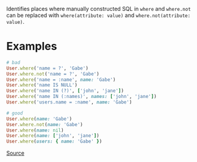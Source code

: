 
Identifies places where manually constructed SQL
in `where` and `where.not` can be replaced with
`where(attribute: value)` and `where.not(attribute: value)`.

# Examples

```ruby
# bad
User.where('name = ?', 'Gabe')
User.where.not('name = ?', 'Gabe')
User.where('name = :name', name: 'Gabe')
User.where('name IS NULL')
User.where('name IN (?)', ['john', 'jane'])
User.where('name IN (:names)', names: ['john', 'jane'])
User.where('users.name = :name', name: 'Gabe')

# good
User.where(name: 'Gabe')
User.where.not(name: 'Gabe')
User.where(name: nil)
User.where(name: ['john', 'jane'])
User.where(users: { name: 'Gabe' })
```

[Source](http://www.rubydoc.info/gems/rubocop/RuboCop/Cop/Rails/WhereEquals)